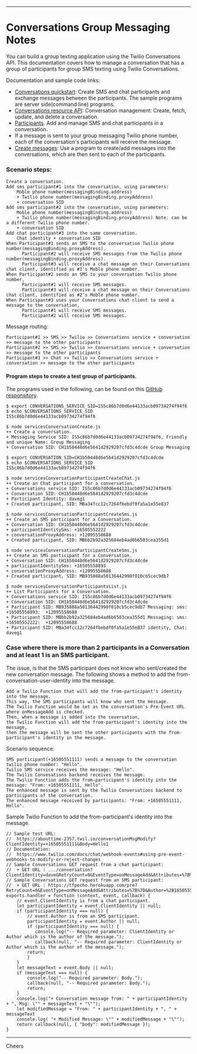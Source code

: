 ----------------------------------------------------------------------------------
# Conversations Group Messaging Notes

You can build a group texting application using the Twilio Conversations API. 
This documentation covers how to manage a conversation that has a group of participants
for group SMS texting using Twilio Conversations.

Documentation and sample code links:
+ [Conversations quickstart](https://www.twilio.com/docs/conversations/quickstart):
Create SMS and chat participants and exchange messages between the participants.
The sample programs are server side(command line) programs.
+ [Conversations resource API](https://www.twilio.com/docs/conversations/api/conversation-resource):
    Conversation management: Create, fetch, update, and delete a conversation.
+ [Participants](https://www.twilio.com/docs/conversations/api/conversation-participant-resource).
    Add and manage SMS and chat participants in a conversation.
+ If a message is sent to your group messaging Twilio phone number,
    each of the conversation's participants will receive the message.
+ [Create messages](https://www.twilio.com/docs/conversations/api/conversation-message-resource):
Use a program to create/add messages into the conversations, which are then sent to each of the participants.

### Scenario steps:
````
Create a conversation.
Add sms participant#1 into the conversation, using parameters:
    Moble phone number(messagingBinding.address)
    + Twilio phone number(messagingBinding.proxyAddress)
    + conversation SID
Add sms participant#2 into the conversation, using parameters:
    Moble phone number(messagingBinding.address)
    + Twilio phone number(messagingBinding.proxyAddress) Note: can be a different Twilio phone number.
    + conversation SID
Add chat participant#3 into the same conversation.
    Chat identity + conversation SID
When Participant#1 sends an SMS to the conversation Twilio phone number(messagingBinding.proxyAddress).
      Participant#2 will receive SMS messages from the Twilio phone number(messagingBinding.proxyAddress).
      Participant#3 will receive a chat message on their Conversations chat client, identified as #1's Moble phone number. 
When Participant#2 sends an SMS to your conversation Twilio phone number,
      Participant#1 will receive SMS messages.
      Participant#3 will receive a chat message on their Conversations chat client, identified as #2's Moble phone number. 
When Participant#3 uses your Conversations chat client to send a message to the conversation,
      Participant#1 will receive SMS messages.
      Participant#2 will receive SMS messages.
````
Message routing:
````
Participant#1 >> SMS >> Twilio >> Conversations service + conversation >> message to the other participants
Participant#2 >> SMS >> Twilio >> Conversations service + conversation >> message to the other participants
Participant#3 >> Chat >> Twilio >> Conversations service + conversation >> message to the other participants
````

#### Program steps to create a test group of participants.

The programs used in the following, can be found on this [GitHub responsitory](./).
````
$ export CONVERSATIONS_SERVICE_SID=IS5c86b7d0d6e44133acb09734274f94f6
$ echo $CONVERSATIONS_SERVICE_SID
IS5c86b7d0d6e44133acb09734274f94f6

$ node servicesConversationCreate.js
++ Create a conversation.
+ Messaging Service SID: IS5c86b7d0d6e44133acb09734274f94f6, Friendly and unique Name: Group Messaging
+ Conversation SID: CH1b50448d6e5641d2929207cfd3c4dcde Group Messaging

$ export CONVERSATION_SID=CH1b50448d6e5641d2929207cfd3c4dcde
$ echo $CONVERSATIONS_SERVICE_SID
IS5c86b7d0d6e44133acb09734274f94f6

$ node servicesConversationParticipantCreateChat.js
++ Create an Chat participant for a conversation.
+ Conversations service SID: IS5c86b7d0d6e44133acb09734274f94f6
+ Conversation SID: CH1b50448d6e5641d2929207cfd3c4dcde
+ Participant Identity: daveg1
+ Created participant, SID: MBa34fcc12c7264fbebdf0fa5a1e55e837

$ node servicesConversationParticipantCreateSms.js
++ Create an SMS participant for a Conversation.
+ Conversation SID: CH1b50448d6e5641d2929207cfd3c4dcde
+ participantIdentitySms: +16505552222
+ conversationProxyAddress: +12095558688
+ Created participant, SID: MBbb2b92a325684eb4ad6b6503cea355d1

$ node servicesConversationParticipantCreateSms.js
++ Create an SMS participant for a Conversation.
+ Conversation SID: CH1b50448d6e5641d2929207cfd3c4dcde
+ participantIdentitySms: +16505558893
+ conversationProxyAddress: +12095558688
+ Created participant, SID: MB935888a50136442990f010cb5cec9db7

$ node servicesConversationParticipantsList.js
++ List Participants for a Conversation.
+ Conversations service SID: IS5c86b7d0d6e44133acb09734274f94f6
+ Conversation SID: CH1b50448d6e5641d2929207cfd3c4dcde
+ Participant SID: MB935888a50136442990f010cb5cec9db7 Messaging: sms:  +16505558893:  +12095558688
+ Participant SID: MBbb2b92a325684eb4ad6b6503cea355d1 Messaging: sms:  +16505552222:  +12095558688
+ Participant SID: MBa34fcc12c7264fbebdf0fa5a1e55e837 identity, Chat: daveg1
````

### Case where there is more than 2 participants in a Conversation and at least 1 is an SMS participant.

The issue, is that the SMS participant does not know who sent/created the new conversation message.
The following shows a method to add the from-conversation-user-identity into the message.

````
Add a Twilio Function that will add the from-participant's identity into the message.
This way, the SMS participants will know who sent the message.
The Twilio Function would be set as the conversation's Pre-Event URL where onMessageAdd is checked.
Then, when a message is added into the coversation,
the Twilio Function will add the from-participant's identity into the message,
then the message will be sent the other participants with the from-participant's identity in the message.
````

Scenario sequence:
````
SMS participant(+16505551111) sends a message to the conversation twilio phone number: "Hello".
Twilio SMS service receives the message: "Hello".
The Twilio Convesations backend receives the message.
The Twilio Function adds the from-participant's identity into the message: "From: +16505551111, Hello".
The enhanced message is sent by the Twilio Conversations backend to participants of the conversation.
The enhanced message received by participants: "From: +16505551111, Hello".
````

Sample Twilio Function to add the from-participant's identity into the message.
````
// Sample test URL:
//  https://abouttime-2357.twil.io/conversationMsgModify?ClientIdentity=+16505551111&Body=Hello1
// Documentation:
//  https://www.twilio.com/docs/chat/webhook-events#using-pre-event-webhooks-to-modify-or-reject-changes
// Sample Conversations GET request from a chat participant:
//  + GET URL : .../conversation?ClientIdentity=dave&RetryCount=0&EventType=onMessageAdd&Attributes=%7B%7D&Author=dave&ChatServiceSid=IS5c86b7d0d6e44133acb09734274f94f6&ParticipantSid=MB0dc5ab0098d44e57bf7441eb9ac53cb8&Body=yes&AccountSid=ACa...3&Source=SDK&ConversationSid=CH1b50448d6e5641d2929207cfd3c4dcde
// Sample Conversations GET request from an SMS participant:
//  + GET URL : https://tfpecho.herokuapp.com/pre?RetryCount=0&EventType=onMessageAdd&Attributes=%7B%7D&Author=%2B16505551111&ChatServiceSid=IS5c86b7d0d6e44133acb09734274f94f6&ParticipantSid=MB935888a50136442990f010cb5cec9db7&Body=you+got+it!&AccountSid=ACa...3&Source=SMS&ConversationSid=CH1b50448d6e5641d2929207cfd3c4dcde
exports.handler = function (context, event, callback) {
    // event.ClientIdentity is from a chat participant.
    let participantIdentity = event.ClientIdentity || null;
    if (participantIdentity === null) {
        // event.Author is from an SMS participant.
        participantIdentity = event.Author || null;
        if (participantIdentity === null) {
           console.log("-- Required parameter: ClientIdentity or Author which is the author of the message.");
           callback(null, "-- Required parameter: ClientIdentity or Author which is the author of the message.");
        return;
        }
    }
    let messageText = event.Body || null;
    if (messageText === null) {
        console.log("-- Required parameter: Body.");
        callback(null, "-- Required parameter: Body.");
        return;
    }
    console.log("+ Conversation message from: " + participantIdentity + ", Msg: \"" + messageText + "\"");
    let modifiedMessage = "From: " + participantIdentity + ", " + messageText
    console.log( "+ Modified Message: \"" + modifiedMessage + "\"");
    return callback(null, { "body": modifiedMessage });
}
````

----------------------------------------------------------------------------------
Cheers
